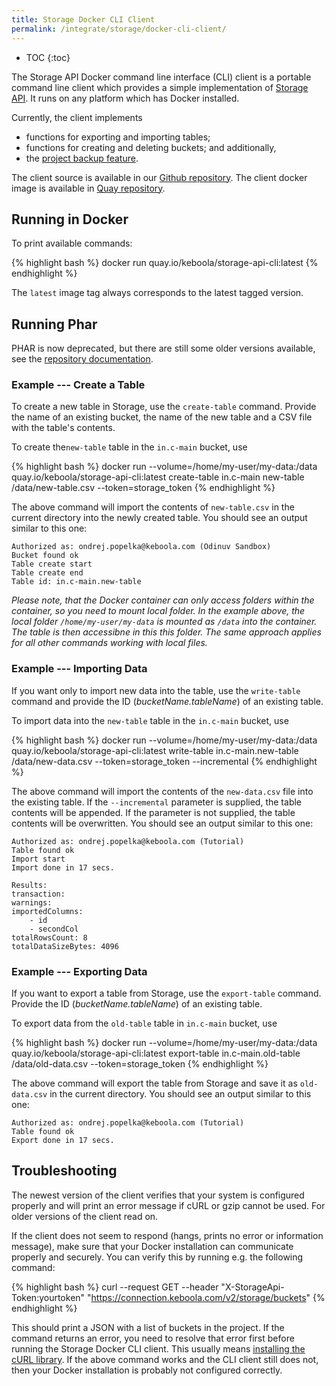 ```yaml
---
title: Storage Docker CLI Client
permalink: /integrate/storage/docker-cli-client/
---
```


* TOC
{:toc}

The Storage API Docker command line interface (CLI) client is a portable command line client which provides
a simple implementation of [Storage API](http://docs.keboola.apiary.io/).
It runs on any platform which has Docker installed.

Currently, the client implements

- functions for exporting and importing tables;
- functions for creating and deleting buckets; and additionally,
- the [project backup feature](https://help.keboola.com/management/project-export/).

The client source is available in our [Github repository](https://github.com/keboola/storage-api-cli).
The client docker image is available in [Quay repository](https://quay.io/repository/keboola/storage-api-cli?tab=tags).

## Running in Docker
To print available commands:

{% highlight bash %}
docker run quay.io/keboola/storage-api-cli:latest
{% endhighlight %}

The `latest` image tag always corresponds to the latest tagged version.

## Running Phar

PHAR is now deprecated, but there are still some older versions available, see the [repository documentation](https://github.com/keboola/storage-api-cli#running-phar-deprecated).

### Example --- Create a Table
To create a new table in Storage, use the `create-table` command. Provide the name of an
existing bucket, the name of the new table and a CSV file with the table's contents.

To create the`new-table` table in the `in.c-main` bucket, use

{% highlight bash %}
docker run --volume=/home/my-user/my-data:/data quay.io/keboola/storage-api-cli:latest create-table in.c-main new-table /data/new-table.csv --token=storage_token
{% endhighlight %}

The above command will import the contents of `new-table.csv` in the current directory into the newly
created table. You should see an output similar to this one:

    Authorized as: ondrej.popelka@keboola.com (Odinuv Sandbox)
    Bucket found ok
    Table create start
    Table create end
    Table id: in.c-main.new-table
    
*Please note, that the Docker container can only access folders within the container, so you need to mount local folder. 
In the example above, the local folder `/home/my-user/my-data` is mounted as `/data` into the container. 
The table is then accessibne in this this folder. The same approach applies for all other commands working with local files.* 
    

### Example --- Importing Data
If you want only to import new data into the table, use the `write-table` command and provide
the ID (*bucketName.tableName*) of an existing table.

To import data into the `new-table` table in the `in.c-main` bucket, use

{% highlight bash %}
docker run --volume=/home/my-user/my-data:/data quay.io/keboola/storage-api-cli:latest write-table in.c-main.new-table /data/new-data.csv --token=storage_token --incremental
{% endhighlight %}

The above command will import the contents of the `new-data.csv` file into the existing table. If the
`--incremental` parameter is supplied, the table contents will be appended. If the parameter is not
supplied, the table contents will be overwritten. You should see an output similar to this one:

    Authorized as: ondrej.popelka@keboola.com (Tutorial)
    Table found ok
    Import start
    Import done in 17 secs.

    Results:
    transaction:
    warnings:
    importedColumns:
        - id
        - secondCol
    totalRowsCount: 8
    totalDataSizeBytes: 4096


### Example --- Exporting Data
If you want to export a table from Storage, use the `export-table` command. Provide
the ID (*bucketName.tableName*) of an existing table.

To export data from the `old-table` table in `in.c-main` bucket, use

{% highlight bash %}
docker run --volume=/home/my-user/my-data:/data quay.io/keboola/storage-api-cli:latest export-table in.c-main.old-table /data/old-data.csv --token=storage_token
{% endhighlight %}

The above command will export the table from Storage and save it as `old-data.csv` in
the current directory. You should see an output similar to this one:

    Authorized as: ondrej.popelka@keboola.com (Tutorial)
    Table found ok
    Export done in 17 secs.

## Troubleshooting
The newest version of the client verifies that your system is configured properly and will print 
an error message if cURL or gzip cannot be used. For older versions of the client read on.

If the client does not seem to respond (hangs, prints no error or information message), make sure that your Docker installation can
communicate properly and securely. You can verify this by running e.g. the following command:

{% highlight bash %}
curl --request GET --header "X-StorageApi-Token:yourtoken" "https://connection.keboola.com/v2/storage/buckets"
{% endhighlight %}

This should print a JSON with a list of buckets in the project. If the command returns an error, you need to 
resolve that error first before running the Storage Docker CLI client. This usually means [installing the cURL library](https://curl.haxx.se/download.html).
If the above command works and the CLI client still does not, then your Docker installation is probably not configured correctly.
